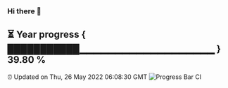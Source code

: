 ### Hi there 👋
⏳ Year progress { ███████████▁▁▁▁▁▁▁▁▁▁▁▁▁▁▁▁▁▁▁ } 39.80 %
---
⏰ Updated on Thu, 26 May 2022 06:08:30 GMT
![Progress Bar CI](https://github.com/Moyi321/Moyi321/workflows/Progress%20Bar%20CI/badge.svg)
